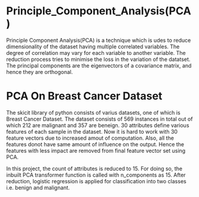 # Principle_Component_Analysis(PCA)

Principle Component Analysis(PCA) is a technique which is udes to reduce dimensionality of the dataset having multiple correlated variables. The degree of correlation may vary for each variable to another variable. The reduction process tries to minimise the loss in the variation of the datatset. The principal components are the eigenvectors of a covariance matrix, and hence they are orthogonal.


# PCA On Breast Cancer Dataset

The skicit  library of python consists of varius datasets, one of which is Breast Cancer Dataset. The dataset consists of 569 instances in total out of which 212 are malignant and 357 are beneign. 30 attributes define various features of each sample in the dataset. Now it is hard to work with 30 feature vectors due to increased amout of computation. Also, all the features donot have same amount of influence on the output. Hence the features with less impact are removed from final feature vector set using PCA. 

In this project, the count of attributes is reduced to 15. For doing so, the inbuilt PCA transformer function is called with n_components as 15. After reduction, logistic regression is applied for classification into two classes i.e. benign and malignant.  
